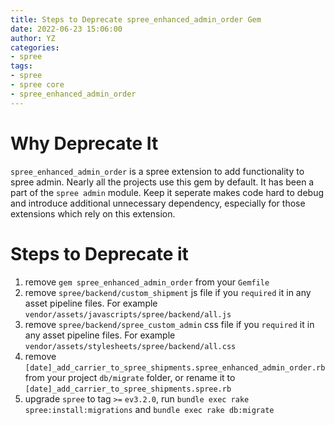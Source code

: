 ```yaml
---
title: Steps to Deprecate spree_enhanced_admin_order Gem
date: 2022-06-23 15:06:00
author: YZ
categories:
- spree
tags:
- spree
- spree core
- spree_enhanced_admin_order
---
```


# Why Deprecate It
`spree_enhanced_admin_order` is a spree extension to add functionality to spree admin. Nearly all the projects use this gem by default. It has been a part of the `spree admin` module. Keep it seperate makes code hard to debug and introduce additional unnecessary dependency, especially for those extensions which rely on this extension.

# Steps to Deprecate it
1. remove `gem spree_enhanced_admin_order` from your `Gemfile`
2. remove `spree/backend/custom_shipment` js file if you `required` it in any asset pipeline files. For example `vendor/assets/javascripts/spree/backend/all.js` 
3. remove `spree/backend/spree_custom_admin` css file if you `required` it in any asset pipeline files. For example `vendor/assets/stylesheets/spree/backend/all.css`
4. remove `[date]_add_carrier_to_spree_shipments.spree_enhanced_admin_order.rb` from your project `db/migrate` folder, or rename it to `[date]_add_carrier_to_spree_shipments.spree.rb`
5. upgrade `spree` to tag `>=` `ev3.2.0`, run `bundle exec rake spree:install:migrations` and `bundle exec rake db:migrate`